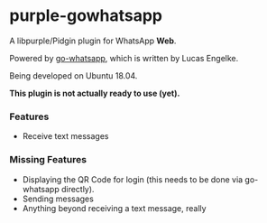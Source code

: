 # purple-gowhatsapp

A libpurple/Pidgin plugin for WhatsApp **Web**.

Powered by [go-whatsapp](https://github.com/Rhymen/go-whatsapp), which is written by Lucas Engelke.

Being developed on Ubuntu 18.04.

**This plugin is not actually ready to use (yet).**

### Features

* Receive text messages

### Missing Features

* Displaying the QR Code for login (this needs to be done via go-whatsapp directly).
* Sending messages
* Anything beyond receiving a text message, really


